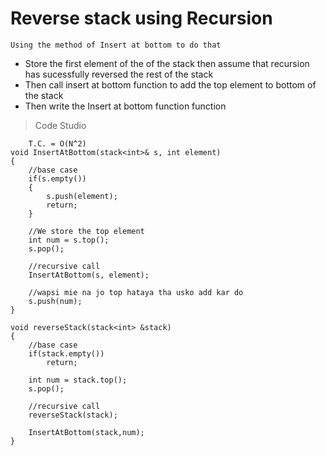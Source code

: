 # Reverse stack using Recursion
`Using the method of Insert at bottom to do that`
- Store the first element of the of the stack then assume that recursion has sucessfully reversed the rest of the stack
- Then call insert at bottom function to add the top element to bottom of the stack
- Then write the Insert at bottom function function
>Code Studio

```
    T.C. = O(N^2)
void InsertAtBottom(stack<int>& s, int element)
{
    //base case
    if(s.empty())
    {
        s.push(element);
        return;
    }

    //We store the top element
    int num = s.top();
    s.pop();

    //recursive call
    InsertAtBottom(s, element);

    //wapsi mie na jo top hataya tha usko add kar do 
    s.push(num);
}

void reverseStack(stack<int> &stack)
{
    //base case
    if(stack.empty())
        return;
    
    int num = stack.top();
    s.pop();

    //recursive call
    reverseStack(stack);

    InsertAtBottom(stack,num);
}
```